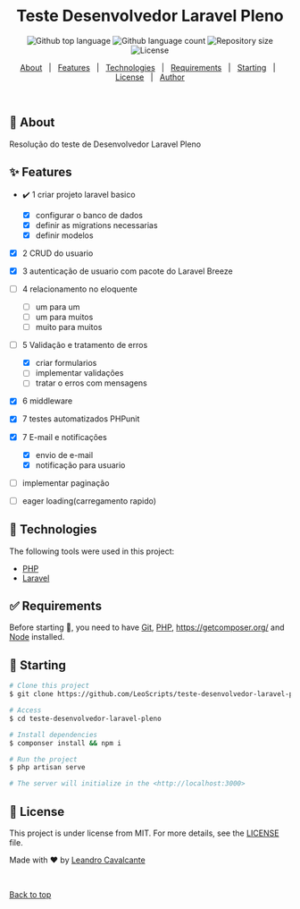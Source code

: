 <div align="center" id="top"> 
  <!-- <img src="./.github/app.gif" alt="Teste Desenvolvedor Laravel Pleno" /> -->

&#xa0;

  <!-- <a href="https://testedesenvolvedorlaravelpleno.netlify.app">Demo</a> -->
</div>

<h1 align="center">Teste Desenvolvedor Laravel Pleno</h1>

<p align="center">
  <img alt="Github top language" src="https://img.shields.io/github/languages/top/LeoScripts/teste-desenvolvedor-laravel-pleno?color=56BEB8">

  <img alt="Github language count" src="https://img.shields.io/github/languages/count/LeoScripts/teste-desenvolvedor-laravel-pleno?color=56BEB8">

  <img alt="Repository size" src="https://img.shields.io/github/repo-size/LeoScripts/teste-desenvolvedor-laravel-pleno?color=56BEB8">

  <img alt="License" src="https://img.shields.io/github/license/LeoScripts/teste-desenvolvedor-laravel-pleno?color=56BEB8">

  <!-- <img alt="Github issues" src="https://img.shields.io/github/issues/LeoScripts/teste-desenvolvedor-laravel-pleno?color=56BEB8" /> -->

  <!-- <img alt="Github forks" src="https://img.shields.io/github/forks/LeoScripts/teste-desenvolvedor-laravel-pleno?color=56BEB8" /> -->

  <!-- <img alt="Github stars" src="https://img.shields.io/github/stars/LeoScripts/teste-desenvolvedor-laravel-pleno?color=56BEB8" /> -->
</p>

<p align="center">
  <a href="#dart-about">About</a> &#xa0; | &#xa0; 
  <a href="#sparkles-features">Features</a> &#xa0; | &#xa0;
  <a href="#rocket-technologies">Technologies</a> &#xa0; | &#xa0;
  <a href="#white_check_mark-requirements">Requirements</a> &#xa0; | &#xa0;
  <a href="#checkered_flag-starting">Starting</a> &#xa0; | &#xa0;
  <a href="#memo-license">License</a> &#xa0; | &#xa0;
  <a href="https://github.com/LeoScripts" target="_blank">Author</a>
</p>

<br>

## :dart: About

Resolução do teste de Desenvolvedor Laravel Pleno

## :sparkles: Features

<!-- :heavy_check_mark: Feature 1;\
:heavy_check_mark: Feature 2;\
:heavy_check_mark: Feature 3; -->

- :heavy_check_mark: 1 criar projeto laravel basico

  - [x] configurar o banco de dados
  - [x] definir as migrations necessarias
  - [x] definir modelos

- [x] 2 CRUD do usuario
- [x] 3 autenticação de usuario com pacote do Laravel Breeze

- [ ] 4 relacionamento no eloquente

  - [ ] um para um
  - [ ] um para muitos
  - [ ] muito para muitos

- [ ] 5 Validação e tratamento de erros

  - [x] criar formularios
  - [ ] implementar validações
  - [ ] tratar o erros com mensagens

- [x] 6 middleware

- [x] 7 testes automatizados PHPunit

- [x] 7 E-mail e notificações

  - [x] envio de e-mail
  - [x] notificação para usuario

- [ ] implementar paginação

- [ ] eager loading(carregamento rapido)

## :rocket: Technologies

The following tools were used in this project:

- [PHP](https://www.php.net/)
- [Laravel](https://laravel.com/)

## :white_check_mark: Requirements

Before starting :checkered_flag:, you need to have [Git](https://git-scm.com), [PHP](https://www.php.net/), https://getcomposer.org/ and [Node](https://nodejs.org/en/) installed.

## :checkered_flag: Starting

```bash
# Clone this project
$ git clone https://github.com/LeoScripts/teste-desenvolvedor-laravel-pleno

# Access
$ cd teste-desenvolvedor-laravel-pleno

# Install dependencies
$ componser install && npm i

# Run the project
$ php artisan serve

# The server will initialize in the <http://localhost:3000>
```

## :memo: License

This project is under license from MIT. For more details, see the [LICENSE](LICENSE.md) file.

Made with :heart: by <a href="https://github.com/LeoScripts" target="_blank">Leandro Cavalcante</a>

&#xa0;

<a href="#top">Back to top</a>
